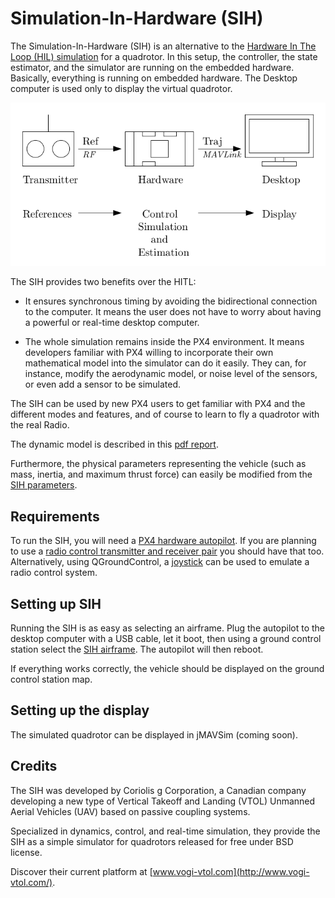 # Simulation-In-Hardware (SIH)

The Simulation-In-Hardware (SIH) is an alternative to the [Hardware In The Loop (HIL) simulation](../simulation/hitl.md) for a quadrotor. In this setup, the controller, the state estimator, and the simulator are running on the embedded hardware. Basically, everything is running on embedded hardware. The Desktop computer is used only to display the virtual quadrotor.

![Simulator MAVLink API](../../assets/diagrams/SIH_diagram.png)

The SIH provides two benefits over the HITL:
- It ensures synchronous timing by avoiding the bidirectional connection to the computer. It means the user does not have to worry about having a powerful or real-time desktop computer.

- The whole simulation remains inside the PX4 environment. It means developers familiar with PX4 willing to incorporate their own mathematical model into the simulator can do it easily. They can, for instance, modify the aerodynamic model, or noise level of the sensors, or even add a sensor to be simulated.

The SIH can be used by new PX4 users to get familiar with PX4 and the different modes and features, and of course to learn to fly a quadrotor with the real Radio.

The dynamic model is described in this [pdf report](../../assets/simulation/SIH_dynamic_model.pdf).

Furthermore, the physical parameters representing the vehicle (such as mass, inertia, and maximum thrust force) can easily be modified from the [SIH parameters](../advanced/parameter_reference.md#simulation-in-hardware).

## Requirements

To run the SIH, you will need a [PX4 hardware autopilot](https://docs.px4.io/en/flight_controller/). If you are planning to use a [radio control transmitter and receiver pair](https://docs.px4.io/en/getting_started/rc_transmitter_receiver.html) you should have that too. Alternatively, using QGroundControl, a [joystick](https://docs.qgroundcontrol.com/en/SetupView/Joystick.html) can be used to emulate a radio control system.

## Setting up SIH

Running the SIH is as easy as selecting an airframe. Plug the autopilot to the desktop computer with a USB cable, let it boot, then using a ground control station select the [SIH airframe](../airframes/airframe_reference.md#simulation-copter). The autopilot will then reboot. 

If everything works correctly, the vehicle should be displayed on the ground control station map.

## Setting up the display

The simulated quadrotor can be displayed in jMAVSim (coming soon).

## Credits
The SIH was developed by Coriolis g Corporation, a Canadian company developing a new type of Vertical Takeoff and Landing (VTOL) Unmanned Aerial Vehicles (UAV) based on passive coupling systems. 

Specialized in dynamics, control, and real-time simulation, they provide the SIH as a simple simulator for quadrotors released for free under BSD license.

Discover their current platform at [www.vogi-vtol.com](http://www.vogi-vtol.com/).

